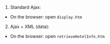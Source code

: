 1. Standard Ajax: 
- On the browser: open `display.htm`

2. Ajax + XML (data): 
- On the browser: open `retrieveHotelInfo.htm`

